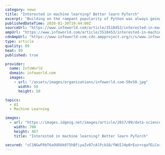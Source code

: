 ```yaml
---
category: news
title: "Interested in machine learning? Better learn PyTorch"
excerpt: "Building on the rampant popularity of Python was always going to be a good idea for the Facebook-born PyTorch, an open source machine learning framework. Just how good of an idea, however, few could have guessed. That’s because no matter how many things you get right when launching an open source project (great docs, solid technical ..."
publishedDateTime: 2020-01-30T19:44:00Z
sourceUrl: "https://www.infoworld.com/article/3518453/interested-in-machine-learning-better-learn-pytorch.html"
ampUrl: "https://www.infoworld.com/article/3518453/interested-in-machine-learning-better-learn-pytorch.amp.html"
cdnAmpUrl: "https://www-infoworld-com.cdn.ampproject.org/c/s/www.infoworld.com/article/3518453/interested-in-machine-learning-better-learn-pytorch.amp.html"
type: article
quality: 89
heat: 89
published: true

provider:
  name: InfoWorld
  domain: infoworld.com
  images:
    - url: "/assets/images/organizations/infoworld.com-50x50.jpg"
      width: 50
      height: 50

topics:
  - AI
  - Machine Learning

images:
  - url: "https://images.idgesg.net/images/article/2017/09/data-science-certification7-100734862-large.jpg"
    width: 700
    height: 467
    title: "Interested in machine learning? Better learn PyTorch"

secured: "cC1NGwFRbT6aOUOUk075hBfiyaZv87cAlPckS8/fWUIJ4p0rEus+cqafELCorJSO11q51XTtpnTMROFHeEDgoRExz6XXim8QoVHsW1YJ5/ldlS4ydHRqdfRqLmWY/OPK140kIf90Cqz5B02GW4bjskH3KKBgNMURqT1x+6P/AWI/mSHwHAKK0KyOUuJv+j+PQCN+XazNm0NtlWZVK2OPRk53jdvFFRM9tteDlQ5bUDkGdDhS833niqUmfMY//2gFeUuZw9l9KZOQwMl1E0MI6atNOjdHHg7UWaaDiNSa0RqBrA6uFVNaeadhMcRyRYgz;2ZLQb1NftHRHmQzYZ1uOWw=="
---
```


